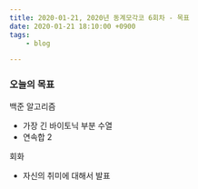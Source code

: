 ```yaml
---
title: 2020-01-21, 2020년 동계모각코 6회차 - 목표
date: 2020-01-21 18:10:00 +0900
tags:
    - blog

---
```


### 오늘의 목표     

백준 알고리즘   
- 가장 긴 바이토닉 부분 수열   
- 연속합 2     
   
회화   
- 자신의 취미에 대해서 발표       
